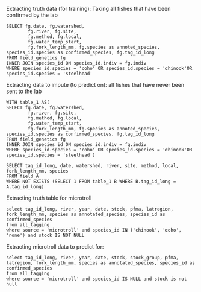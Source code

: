 Extracting truth data (for training):
Taking all fishes that have been confirmed by the lab
```
SELECT fg.date, fg.watershed, 
        fg.river, fg.site, 
        fg.method, fg.local, 
        fg.water_temp_start, 
        fg.fork_length_mm, fg.species as annoted_species, species_id.species as confirmed_species, fg.tag_id_long
FROM field_genetics fg 
INNER JOIN species_id ON species_id.indiv = fg.indiv
WHERE species_id.species = 'coho' OR species_id.species = 'chinook'OR species_id.species = 'steelhead'
```

Extracting data to impute (to predict on):
all fishes that have never been sent to the lab
```
WITH table_1 AS(
SELECT fg.date, fg.watershed, 
        fg.river, fg.site, 
        fg.method, fg.local, 
        fg.water_temp_start, 
        fg.fork_length_mm, fg.species as annoted_species, species_id.species as confirmed_species, fg.tag_id_long
FROM field_genetics fg 
INNER JOIN species_id ON species_id.indiv = fg.indiv
WHERE species_id.species = 'coho' OR species_id.species = 'chinook'OR species_id.species = 'steelhead')

SELECT tag_id_long, date, watershed, river, site, method, local, fork_length_mm, species
FROM field A
WHERE NOT EXISTS (SELECT 1 FROM table_1 B WHERE B.tag_id_long = A.tag_id_long)
```

Extracting truth table for microtroll
```
select tag_id_long, river, year, date, stock, pfma, latregion, fork_length_mm, species as annotated_species, species_id as confirmed_species
from all_tagging 
where source = 'microtroll' and species_id IN ('chinook', 'coho', 'none') and stock IS NOT NULL
```

Extracting microtroll data to predict for:
```
select tag_id_long, river, year, date, stock, stock_group, pfma, latregion, fork_length_mm, species as annotated_species, species_id as confirmed_species
from all_tagging 
where source = 'microtroll' and species_id IS NULL and stock is not null
```